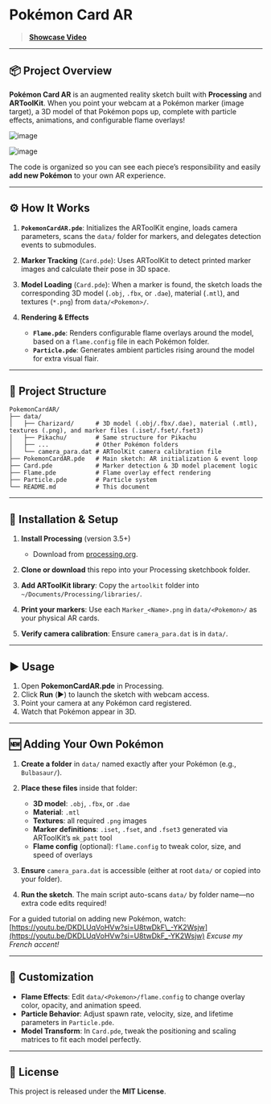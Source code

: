 # Pokémon Card AR

> [**Showcase Video**](https://youtu.be/E9LXZgkXa18?si=ZwU1s0Pt_soL1h0f)

---

## 📦 Project Overview

**Pokémon Card AR** is an augmented reality sketch built with **Processing** and **ARToolKit**. When you point your webcam at a Pokémon marker (image target), a 3D model of that Pokémon pops up, complete with particle effects, animations, and configurable flame overlays!

![image](https://github.com/user-attachments/assets/78d4f2dd-b587-41be-b6e0-81f3aa16e529)

![image](https://github.com/user-attachments/assets/c6eafd15-21be-4dd6-96a1-b7ea05e65ca4)


The code is organized so you can see each piece’s responsibility and easily **add new Pokémon** to your own AR experience.

---

## ⚙️ How It Works

1. **`PokemonCardAR.pde`**: Initializes the ARToolKit engine, loads camera parameters, scans the `data/` folder for markers, and delegates detection events to submodules.
2. **Marker Tracking** (`Card.pde`): Uses ARToolKit to detect printed marker images and calculate their pose in 3D space.
3. **Model Loading** (`Card.pde`): When a marker is found, the sketch loads the corresponding 3D model (`.obj`, `.fbx`, or `.dae`), material (`.mtl`), and textures (`*.png`) from `data/<Pokemon>/`.
4. **Rendering & Effects**

   * **`Flame.pde`**: Renders configurable flame overlays around the model, based on a `flame.config` file in each Pokémon folder.
   * **`Particle.pde`**: Generates ambient particles rising around the model for extra visual flair.


---

## 📁 Project Structure

```
PokemonCardAR/
├── data/
│   ├── Charizard/      # 3D model (.obj/.fbx/.dae), material (.mtl), textures (.png), and marker files (.iset/.fset/.fset3)
│   ├── Pikachu/        # Same structure for Pikachu
│   ├── ...             # Other Pokémon folders
│   └── camera_para.dat # ARToolKit camera calibration file
├── PokemonCardAR.pde   # Main sketch: AR initialization & event loop
├── Card.pde            # Marker detection & 3D model placement logic
├── Flame.pde           # Flame overlay effect rendering
├── Particle.pde        # Particle system
└── README.md           # This document
```

---

## 🚀 Installation & Setup

1. **Install Processing** (version 3.5+)

   * Download from [processing.org](https://processing.org).
2. **Clone or download** this repo into your Processing sketchbook folder.
3. **Add ARToolKit library**: Copy the `artoolkit` folder into `~/Documents/Processing/libraries/`.
4. **Print your markers**: Use each `Marker_<Name>.png` in `data/<Pokemon>/` as your physical AR cards.
5. **Verify camera calibration**: Ensure `camera_para.dat` is in `data/`.

---

## ▶️ Usage

1. Open **PokemonCardAR.pde** in Processing.
2. Click **Run** (▶️) to launch the sketch with webcam access.
3. Point your camera at any Pokémon card registered.
4. Watch that Pokémon appear in 3D.

---

## 🆕 Adding Your Own Pokémon

1. **Create a folder** in `data/` named exactly after your Pokémon (e.g., `Bulbasaur/`).
2. **Place these files** inside that folder:

   * **3D model**: `.obj`, `.fbx`, or `.dae`
   * **Material**: `.mtl`
   * **Textures**: all required `.png` images
   * **Marker definitions**: `.iset`, `.fset`, and `.fset3` generated via ARToolKit’s `mk_patt` tool
   * **Flame config** (optional): `flame.config` to tweak color, size, and speed of overlays
3. **Ensure** `camera_para.dat` is accessible (either at root `data/` or copied into your folder).
4. **Run the sketch**. The main script auto-scans `data/` by folder name—no extra code edits required!

For a guided tutorial on adding new Pokémon, watch:
[https://youtu.be/DKDLUqVoHVw?si=U8twDkF\_-YK2Wsjw](https://youtu.be/DKDLUqVoHVw?si=U8twDkF_-YK2Wsjw)
*Excuse my French accent!*

---

## 🎨 Customization

* **Flame Effects**: Edit `data/<Pokemon>/flame.config` to change overlay color, opacity, and animation speed.
* **Particle Behavior**: Adjust spawn rate, velocity, size, and lifetime parameters in `Particle.pde`.
* **Model Transform**: In `Card.pde`, tweak the positioning and scaling matrices to fit each model perfectly.

---

## 📜 License

This project is released under the **MIT License**.
